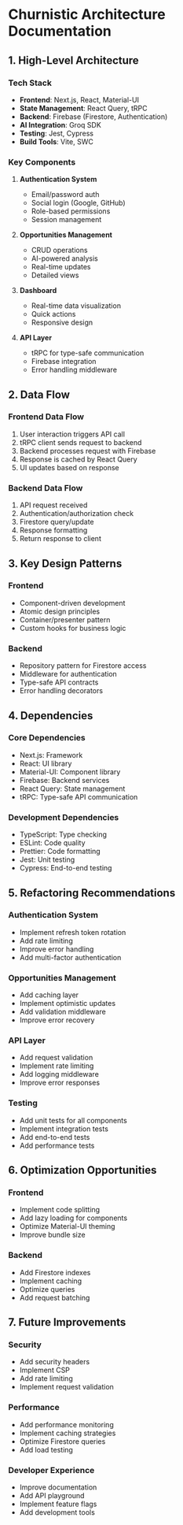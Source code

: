 # Churnistic Architecture Documentation

## 1. High-Level Architecture

### Tech Stack
- **Frontend**: Next.js, React, Material-UI
- **State Management**: React Query, tRPC
- **Backend**: Firebase (Firestore, Authentication)
- **AI Integration**: Groq SDK
- **Testing**: Jest, Cypress
- **Build Tools**: Vite, SWC

### Key Components
1. **Authentication System**
   - Email/password auth
   - Social login (Google, GitHub)
   - Role-based permissions
   - Session management

2. **Opportunities Management**
   - CRUD operations
   - AI-powered analysis
   - Real-time updates
   - Detailed views

3. **Dashboard**
   - Real-time data visualization
   - Quick actions
   - Responsive design

4. **API Layer**
   - tRPC for type-safe communication
   - Firebase integration
   - Error handling middleware

## 2. Data Flow

### Frontend Data Flow
1. User interaction triggers API call
2. tRPC client sends request to backend
3. Backend processes request with Firebase
4. Response is cached by React Query
5. UI updates based on response

### Backend Data Flow
1. API request received
2. Authentication/authorization check
3. Firestore query/update
4. Response formatting
5. Return response to client

## 3. Key Design Patterns

### Frontend
- Component-driven development
- Atomic design principles
- Container/presenter pattern
- Custom hooks for business logic

### Backend
- Repository pattern for Firestore access
- Middleware for authentication
- Type-safe API contracts
- Error handling decorators

## 4. Dependencies

### Core Dependencies
- Next.js: Framework
- React: UI library
- Material-UI: Component library
- Firebase: Backend services
- React Query: State management
- tRPC: Type-safe API communication

### Development Dependencies
- TypeScript: Type checking
- ESLint: Code quality
- Prettier: Code formatting
- Jest: Unit testing
- Cypress: End-to-end testing

## 5. Refactoring Recommendations

### Authentication System
- Implement refresh token rotation
- Add rate limiting
- Improve error handling
- Add multi-factor authentication

### Opportunities Management
- Add caching layer
- Implement optimistic updates
- Add validation middleware
- Improve error recovery

### API Layer
- Add request validation
- Implement rate limiting
- Add logging middleware
- Improve error responses

### Testing
- Add unit tests for all components
- Implement integration tests
- Add end-to-end tests
- Add performance tests

## 6. Optimization Opportunities

### Frontend
- Implement code splitting
- Add lazy loading for components
- Optimize Material-UI theming
- Improve bundle size

### Backend
- Add Firestore indexes
- Implement caching
- Optimize queries
- Add request batching

## 7. Future Improvements

### Security
- Add security headers
- Implement CSP
- Add rate limiting
- Implement request validation

### Performance
- Add performance monitoring
- Implement caching strategies
- Optimize Firestore queries
- Add load testing

### Developer Experience
- Improve documentation
- Add API playground
- Implement feature flags
- Add development tools